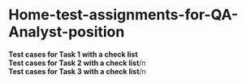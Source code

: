 # Home-test-assignments-for-QA-Analyst-position

**Test cases for Task 1 with a check list**  
**Test cases for Task 2 with a check list**/n  
**Test cases for Task 3 with a check list**/n  

